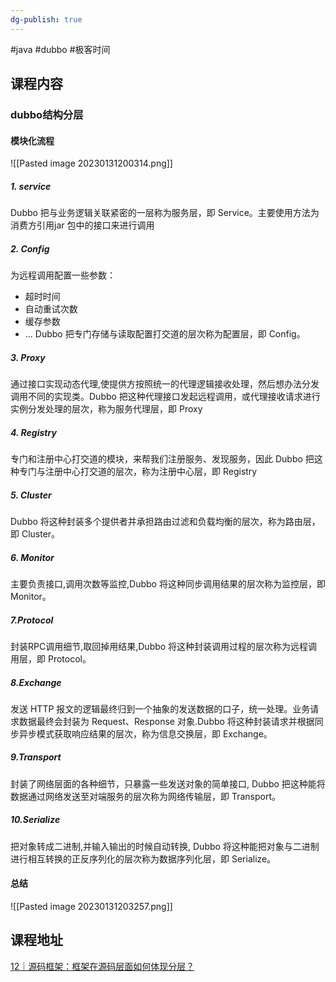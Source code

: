 ```yaml
---
dg-publish: true
---
```


#java #dubbo #极客时间 

## 课程内容

### dubbo结构分层

#### 模块化流程 

![[Pasted image 20230131200314.png]]
##### 1. service
Dubbo 把与业务逻辑关联紧密的一层称为服务层，即 Service。主要使用方法为消费方引用jar 包中的接口来进行调用
##### 2. Config
为远程调用配置一些参数：
- 超时时间
- 自动重试次数
- 缓存参数
- ...
Dubbo 把专门存储与读取配置打交道的层次称为配置层，即 Config。
##### 3. Proxy
通过接口实现动态代理,使提供方按照统一的代理逻辑接收处理，然后想办法分发调用不同的实现类。Dubbo 把这种代理接口发起远程调用，或代理接收请求进行实例分发处理的层次，称为服务代理层，即 Proxy
##### 4. Registry
专门和注册中心打交道的模块，来帮我们注册服务、发现服务，因此 Dubbo 把这种专门与注册中心打交道的层次，称为注册中心层，即 Registry
##### 5. Cluster
Dubbo 将这种封装多个提供者并承担路由过滤和负载均衡的层次，称为路由层，即 Cluster。
##### 6. Monitor
主要负责接口,调用次数等监控,Dubbo 将这种同步调用结果的层次称为监控层，即 Monitor。
##### 7.Protocol
封装RPC调用细节,取回掉用结果,Dubbo 将这种封装调用过程的层次称为远程调用层，即 Protocol。
##### 8.Exchange
发送 HTTP 报文的逻辑最终归到一个抽象的发送数据的口子，统一处理。业务请求数据最终会封装为 Request、Response 对象.Dubbo 将这种封装请求并根据同步异步模式获取响应结果的层次，称为信息交换层，即 Exchange。
##### 9.Transport
封装了网络层面的各种细节，只暴露一些发送对象的简单接口, Dubbo 把这种能将数据通过网络发送至对端服务的层次称为网络传输层，即 Transport。
##### 10.Serialize
把对象转成二进制,并输入输出的时候自动转换, Dubbo 将这种能把对象与二进制进行相互转换的正反序列化的层次称为数据序列化层，即 Serialize。

#### 总结
![[Pasted image 20230131203257.png]]



## 课程地址

[12｜源码框架：框架在源码层面如何体现分层？](https://time.geekbang.org/column/article/615369)